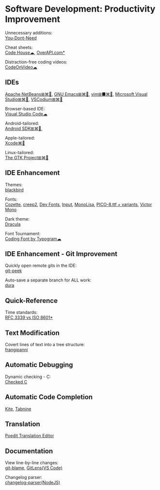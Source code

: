# Software Development: Productivity Improvement

Unnecessary additions:  
[You-Dont-Need](https://github.com/you-dont-need/You-Dont-Need)

Cheat sheets:  
[Code House☁](https://codehouse.vercel.app/),
[OverAPI.com*](http://overapi.com/)

Distraction-free coding videos:  
[CodeOnVideo☁](https://codeonvideo.com/)

## IDEs

[Apache NetBeans⊞⌘🐧](https://netbeans.org/),
[GNU Emacs⊞⌘🐧](https://www.gnu.org/software/emacs/),
[vim⊞■⌘🐧](https://www.vim.org/),
[Microsoft Visual Studio⊞⌘🐧](https://visualstudio.microsoft.com/),
[VSCodium⊞⌘🐧](https://vscodium.com/)

Browser-based IDE:  
[Visual Studio Code☁](https://vscode.dev/)

Android-tailored:  
[Android SDK⊞⌘🐧](https://developer.android.com/studio/),

Apple-tailored:  
[Xcode⌘🍎](https://developer.apple.com/xcode/)

Linux-tailored:  
[The GTK Project⊞⌘🐧](https://gtk.org/)

## IDE Enhancement

Themes:  
[blackbird](https://blackbird.mattglei.ch/)

Fonts:  
[Cozette](https://github.com/slavfox/Cozette),
[creep2](https://github.com/raymond-w-ko/creep2),
[Dev Fonts](https://devfonts.gafi.dev/),
[Input](https://input.djr.com/),
[MonoLisa](https://www.monolisa.dev/),
[PICO-8.ttf + variants](https://www.lexaloffle.com/bbs/?tid=3760),
[Victor Mono](https://rubjo.github.io/victor-mono/)

Dark theme:  
[Dracula](https://draculatheme.com/)

Font Tournament:  
[Coding Font by Typogram☁](https://www.codingfont.com/)

## IDE Enhancement - Git Improvement

Quickly open remote gits in the IDE:  
[git-peek](https://github.com/Jarred-Sumner/git-peek)

Auto-save a separate branch for ALL work:  
[dura](https://github.com/tkellogg/dura)

## Quick-Reference

Time standards:  
[RFC 3339 vs ISO 8601*](https://ijmacd.github.io/rfc3339-iso8601/)

## Text Modification

Covert lines of text into a tree structure:  
[frangipanni](https://github.com/birchb1024/frangipanni)

## Automatic Debugging

Dynamic checking - C:  
[Checked C](https://github.com/Microsoft/checkedc)

## Automatic Code Completion

[Kite](https://www.kite.com/),
[Tabnine](https://www.tabnine.com/)

## Translation

[Poedit Translation Editor](https://poedit.net/)

## Documentation

View line-by-line changes:  
[git-blame](https://www.git-scm.com/docs/git-blame),
[GitLens(VS Code)](https://gitlens.amod.io/)

Changelog parser:  
[changelog-parser(NodeJS)](https://github.com/hypermodules/changelog-parser)
